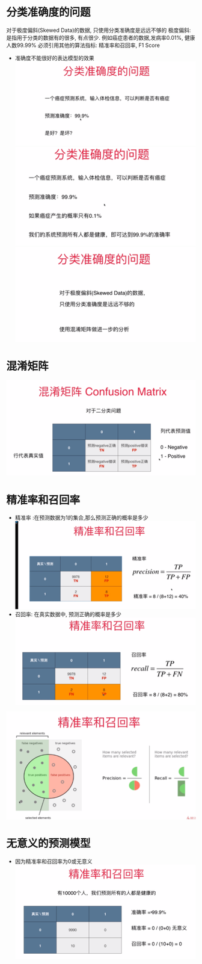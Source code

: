 # 分类准确度的问题
对于极度偏斜(Skewed Data)的数据, 只使用分类准确度是远远不够的
极度偏斜: 是指用于分类的数据有的很多,  有点很少. 例如癌症患者的数据,发病率0.01%, 健康人数99.99%
 必须引用其他的算法指标: 精准率和召回率, F1 Score
 - 准确度不能很好的表达模型的效果
![avatar](images/4.png)
![avatar](images/2.png)
![avatar](images/3.png)
# 混淆矩阵
![avatar](images/1.png)

# 精准率和召回率
- 精准率 :在预测数据为1的集合,那么预测正确的概率是多少
![avatar](images/5.png)
- 召回率: 在真实数据中, 预测正确的概率是多少
![avatar](images/6.png)

![avatar](images/7.png)

# 无意义的预测模型
- 因为精准率和召回率为0或无意义
![avatar](images/8.png)